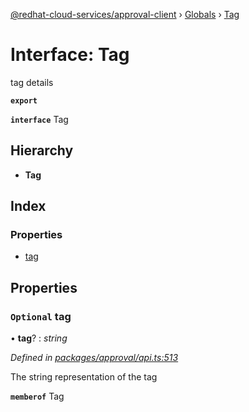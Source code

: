 [@redhat-cloud-services/approval-client](../README.md) › [Globals](../globals.md) › [Tag](tag.md)

# Interface: Tag

tag details

**`export`** 

**`interface`** Tag

## Hierarchy

* **Tag**

## Index

### Properties

* [tag](tag.md#optional-tag)

## Properties

### `Optional` tag

• **tag**? : *string*

*Defined in [packages/approval/api.ts:513](https://github.com/fhlavac/javascript-clients/blob/master/packages/approval/api.ts#L513)*

The string representation of the tag

**`memberof`** Tag
